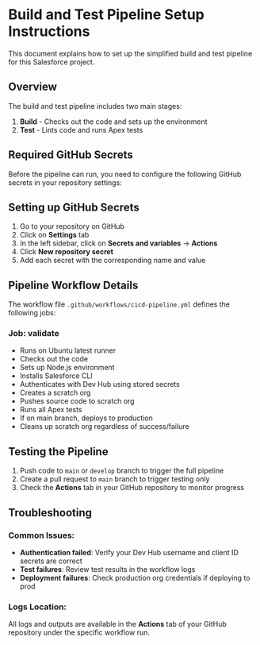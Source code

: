 # Build and Test Pipeline Setup Instructions

This document explains how to set up the simplified build and test pipeline for this Salesforce project.

## Overview

The build and test pipeline includes two main stages:
1. **Build** - Checks out the code and sets up the environment
2. **Test** - Lints code and runs Apex tests

## Required GitHub Secrets

Before the pipeline can run, you need to configure the following GitHub secrets in your repository settings:


## Setting up GitHub Secrets

1. Go to your repository on GitHub
2. Click on **Settings** tab
3. In the left sidebar, click on **Secrets and variables** → **Actions**
4. Click **New repository secret**
5. Add each secret with the corresponding name and value

## Pipeline Workflow Details

The workflow file `.github/workflows/cicd-pipeline.yml` defines the following jobs:

### Job: validate
- Runs on Ubuntu latest runner
- Checks out the code
- Sets up Node.js environment
- Installs Salesforce CLI
- Authenticates with Dev Hub using stored secrets
- Creates a scratch org
- Pushes source code to scratch org
- Runs all Apex tests
- If on main branch, deploys to production
- Cleans up scratch org regardless of success/failure

## Testing the Pipeline

1. Push code to `main` or `develop` branch to trigger the full pipeline
2. Create a pull request to `main` branch to trigger testing only
3. Check the **Actions** tab in your GitHub repository to monitor progress

## Troubleshooting

### Common Issues:
- **Authentication failed**: Verify your Dev Hub username and client ID secrets are correct
- **Test failures**: Review test results in the workflow logs
- **Deployment failures**: Check production org credentials if deploying to prod

### Logs Location:
All logs and outputs are available in the **Actions** tab of your GitHub repository under the specific workflow run.

